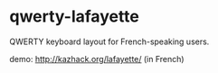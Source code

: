 qwerty-lafayette
================

QWERTY keyboard layout for French-speaking users.

demo: http://kazhack.org/lafayette/ (in French)

